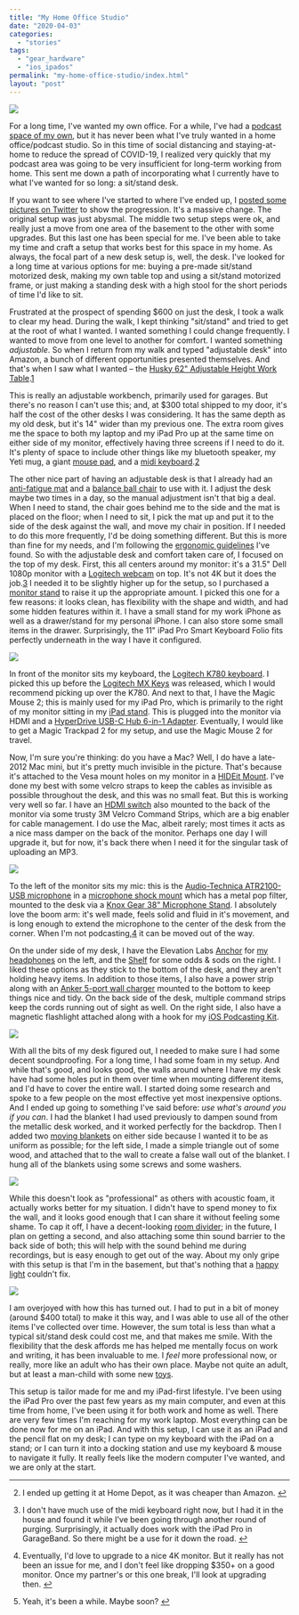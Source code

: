 ```yaml
---
title: "My Home Office Studio"
date: "2020-04-03"
categories: 
  - "stories"
tags: 
  - "gear_hardware"
  - "ios_ipados"
permalink: "my-home-office-studio/index.html"
layout: "post"
---
```


[![](images/Complete-Setup-1024x768.jpeg)](https://www.nahumck.me/wp-content/uploads/2020/04/Complete-Setup.jpeg)

For a long time, I've wanted my own office. For a while, I've had a [podcast space of my own](https://www.nahumck.me/my-podcast-setup/), but it has never been what I've truly wanted in a home office/podcast studio. So in this time of social distancing and staying-at-home to reduce the spread of COVID-19, I realized very quickly that my podcast area was going to be very insufficient for long-term working from home. This sent me down a path of incorporating what I currently have to what I've wanted for so long: a sit/stand desk.

If you want to see where I've started to where I've ended up, I [posted some pictures on Twitter](https://twitter.com/nahumck/status/1244625495062437888?s=21) to show the progression. It's a massive change. The original setup was just abysmal. The middle two setup steps were ok, and really just a move from one area of the basement to the other with some upgrades. But this last one has been special for me. I've been able to take my time and craft a setup that works best for this space in my home. As always, the focal part of a new desk setup is, well, the desk. I've looked for a long time at various options for me: buying a pre-made sit/stand motorized desk, making my own table top and using a sit/stand motorized frame, or just making a standing desk with a high stool for the short periods of time I'd like to sit.

Frustrated at the prospect of spending $600 on just the desk, I took a walk to clear my head. During the walk, I kept thinking "sit/stand" and tried to get at the root of what I wanted. I wanted something I could change frequently. I wanted to move from one level to another for comfort. I wanted something _adjustable_. So when I return from my walk and typed "adjustable desk" into Amazon, a bunch of different opportunities presented themselves. And that's when I saw what I wanted – the [Husky 62" Adjustable Height Work Table](https://www.homedepot.com/p/Husky-62-in-Adjustable-Height-Work-Table-HOLT62XDB12/301810799).[1](#fn-1654-homedepot)

This is really an adjustable workbench, primarily used for garages. But there's no reason I can't use this; and, at $300 total shipped to my door, it's half the cost of the other desks I was considering. It has the same depth as my old desk, but it's 14" wider than my previous one. The extra room gives me the space to both my laptop and my iPad Pro up at the same time on either side of my monitor, effectively having three screens if I need to do it. It's plenty of space to include other things like my bluetooth speaker, my Yeti mug, a giant [mouse pad](https://smile.amazon.com/Cmhoo-Professional-Large-Computer-35-4x15-7x0-1IN/dp/B01F0XHA5E), and a [midi keyboard](https://amzn.to/33YzRbj).[2](#fn-1654-midi)

The other nice part of having an adjustable desk is that I already had an [anti-fatigue mat](https://amzn.to/2UR3qaI) and a [balance ball chair](https://amzn.to/39uHBD2) to use with it. I adjust the desk maybe two times in a day, so the manual adjustment isn't that big a deal. When I need to stand, the chair goes behind me to the side and the mat is placed on the floor; when I need to sit, I pick the mat up and put it to the side of the desk against the wall, and move my chair in position. If I needed to do this more frequently, I'd be doing something different. But this is more than fine for my needs, and I'm following the [ergonomic guidelines](https://www.startstanding.org/proper-workplace-ergonomics/) I've found. So with the adjustable desk and comfort taken care of, I focused on the top of my desk. First, this all centers around my monitor: it's a 31.5" Dell 1080p monitor with a [Logitech webcam](https://smile.amazon.com/Logitech-Laptop-Webcam-Design-360-Degree/dp/B004YW7WCY) on top. It's not 4K but it does the job.[3](#fn-1654-upgrade) I needed it to be slightly higher up for the setup, so I purchased a [monitor stand](https://amzn.to/3dl6V1z) to raise it up the appropriate amount. I picked this one for a few reasons: it looks clean, has flexibility with the shape and width, and had some hidden features within it. I have a small stand for my work iPhone as well as a drawer/stand for my personal iPhone. I can also store some small items in the drawer. Surprisingly, the 11" iPad Pro Smart Keyboard Folio fits perfectly underneath in the way I have it configured.

[![](images/Top-of-Desk-450x338.jpeg)](https://www.nahumck.me/wp-content/uploads/2020/04/Top-of-Desk.jpeg)

In front of the monitor sits my keyboard, the [Logitech K780 keyboard](https://amzn.to/2V2DkBX). I picked this up before the [Logitech MX Keys](https://amzn.to/2X4P8WJ) was released, which I would recommend picking up over the K780. And next to that, I have the Magic Mouse 2; this is mainly used for my iPad Pro, which is primarily to the right of my monitor sitting in my [iPad stand](https://amzn.to/2wMcENq). This is plugged into the monitor via HDMI and a [HyperDrive USB-C Hub 6-in-1 Adapter](https://amzn.to/2G1f388). Eventually, I would like to get a Magic Trackpad 2 for my setup, and use the Magic Mouse 2 for travel.

Now, I'm sure you're thinking: do you have a Mac? Well, I do have a late-2012 Mac mini, but it's pretty much invisible in the picture. That's because it's attached to the Vesa mount holes on my monitor in a [HIDEit Mount](https://amzn.to/2R8q5hX). I've done my best with some velcro straps to keep the cables as invisible as possible throughout the desk, and this was no small feat. But this is working very well so far. I have an [HDMI switch](https://amzn.to/39Ia08S) also mounted to the back of the monitor via some trusty 3M Velcro Command Strips, which are a big enabler for cable management. I do use the Mac, albeit rarely; most times it acts as a nice mass damper on the back of the monitor. Perhaps one day I will upgrade it, but for now, it's back there when I need it for the singular task of uploading an MP3.

[![](images/Back-of-Monitor-450x338.jpeg)](https://www.nahumck.me/wp-content/uploads/2020/04/Back-of-Monitor.jpeg)

To the left of the monitor sits my mic: this is the [Audio-Technica ATR2100-USB microphone](https://amzn.to/2ylTz5l) in a [microphone shock mount](https://amzn.to/2UTk9dM) which has a metal pop filter, mounted to the desk via a [Knox Gear 38" Microphone Stand](https://amzn.to/2QKLT2O). I absolutely love the boom arm: it's well made, feels solid and fluid in it's movement, and is long enough to extend the microphone to the center of the desk from the corner. When I'm not podcasting,[4](#fn-1654-beenawhile) it can be moved out of the way.

On the under side of my desk, I have the Elevation Labs [Anchor](https://amzn.to/3aHdPMV) for [my headphones](https://amzn.to/2JyAAXl) on the left, and the [Shelf](https://amzn.to/2xO7CAs) for some odds & sods on the right. I liked these options as they stick to the bottom of the desk, and they aren't holding heavy items. In addition to those items, I also have a power strip along with an [Anker 5-port wall charger](https://amzn.to/2UDOzl1) mounted to the bottom to keep things nice and tidy. On the back side of the desk, multiple command strips keep the cords running out of sight as well. On the right side, I also have a magnetic flashlight attached along with a hook for my [iOS Podcasting Kit](https://www.nahumck.me/the-ios-only-podcasting-kit/).

[![](images/Under-the-Desk-1024x383.jpeg)](https://www.nahumck.me/wp-content/uploads/2020/04/Under-the-Desk.jpeg)

With all the bits of my desk figured out, I needed to make sure I had some decent soundproofing. For a long time, I had some foam in my setup. And while that's good, and looks good, the walls around where I have my desk have had some holes put in them over time when mounting different items, and I'd have to cover the entire wall. I started doing some research and spoke to a few people on the most effective yet most inexpensive options. And I ended up going to something I've said before: _use what's around you if you can_. I had the blanket I had used previously to dampen sound from the metallic desk worked, and it worked perfectly for the backdrop. Then I added two [moving blankets](https://amzn.to/2WUp6Fv) on either side because I wanted it to be as uniform as possible; for the left side, I made a simple triangle out of some wood, and attached that to the wall to create a false wall out of the blanket. I hung all of the blankets using some screws and some washers.

[![](images/Blanket-Walls-1024x425.jpeg)](https://www.nahumck.me/wp-content/uploads/2020/04/Blanket-Walls.jpeg)

While this doesn't look as "professional" as others with acoustic foam, it actually works better for my situation. I didn't have to spend money to fix the wall, and it looks good enough that I can share it without feeling some shame. To cap it off, I have a decent-looking [room divider](https://amzn.to/2wfVBTW); in the future, I plan on getting a second, and also attaching some thin sound barrier to the back side of both; this will help with the sound behind me during recordings, but is easy enough to get out of the way. About my only gripe with this setup is that I'm in the basement, but that's nothing that a [happy light](https://amzn.to/3aFPF5z) couldn't fix.

[![](images/My-New-Desk-Setup-1024x768.jpeg)](https://www.nahumck.me/wp-content/uploads/2020/04/My-New-Desk-Setup.jpeg)

I am overjoyed with how this has turned out. I had to put in a bit of money (around $400 total) to make it this way, and I was able to use all of the other items I've collected over time. However, the sum total is less than what a typical sit/stand desk could cost me, and that makes me smile. With the flexibility that the desk affords me has helped me mentally focus on work and writing, it has been invaluable to me. I _feel_ more professional now, or really, more like an adult who has their own place. Maybe not quite an adult, but at least a man-child with some new [toys](https://amzn.to/33VERh3).

This setup is tailor made for me and my iPad-first lifestyle. I've been using the iPad Pro over the past few years as my main computer, and even at this time from home, I've been using it for both work and home as well. There are very few times I'm reaching for my work laptop. Most everything can be done now for me on an iPad. And with this setup, I can use it as an iPad and the pencil flat on my desk; I can type on my keyboard with the iPad on a stand; or I can turn it into a docking station and use my keyboard & mouse to navigate it fully. It really feels like the modern computer I've wanted, and we are only at the start.

* * *

2. I ended up getting it at Home Depot, as it was cheaper than Amazon. [↩](#fnref-1654-homedepot)

4. I don't have much use of the midi keyboard right now, but I had it in the house and found it while I've been going through another round of purging. Surprisingly, it actually does work with the iPad Pro in GarageBand. So there might be a use for it down the road. [↩](#fnref-1654-midi)

6. Eventually, I'd love to upgrade to a nice 4K monitor. But it really has not been an issue for me, and I don't feel like dropping $350+ on a good monitor. Once my partner's or this one break, I'll look at upgrading then. [↩](#fnref-1654-upgrade)

8. Yeah, it's been a while. Maybe soon? [↩](#fnref-1654-beenawhile)

